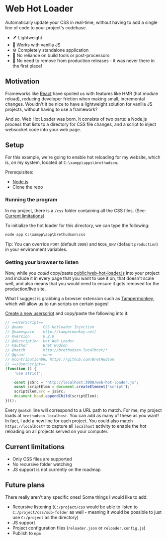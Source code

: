 # Web Hot Loader

Automatically update your CSS in real-time, without having to add a single line of code to your project's codebase.

- 🪶 Lightweight
- 🌻 Works with vanilla JS
- ⚙️ Completely standalone application
- 🚫 No reliance on build tools or post-processors
- 🚫 No need to remove from production releases - it was never there in the first place!

## Motivation

Frameworks like [React](https://github.com/facebook/react) have spoiled us with features like HMR (hot module reload), reducing developer friction when making small, incremental changes. Wouldn't it be nice to have a lightweight solution for vanilla JS projects, without having to use a framework?

And so, Web Hot Loader was born. It consists of two parts: a Node.js process that lists to a directory for CSS file changes, and a script to inject websocket code into your web page.

## Setup

For this example, we're going to enable hot reloading for my website, which is, on my system, located at `C:\xampp\apps\brethudson`.

Prerequisites:

- [Node.js](https://nodejs.org/en/download)
- Clone the repo

### Running the program

In my project, there is a `/css` folder containing all the CSS files. (See: [Current limitations](#current-limitations))

To initialize the hot loader for this directory, we can type the following:

```cmd
node app C:\xampp\app\brethudson\css
```

Tip: You can override `PORT` (default `3008`) and `NODE_ENV` (default `production`) in your environment variables.

### Getting your browser to listen

Now, while you _could_ copy/paste [public/web-hot-loader.js](public/web-hot-loader.js) into your project and include it in every page that you want to use it on, that doesn't scale well, and also means that you would need to ensure it gets removed for the production/live site.

What I suggest is grabbing a browser extension such as [Tampermonkey](https://www.tampermonkey.net/), which will allow us to run scripts on certain pages!

[Create a new userscript](https://www.tampermonkey.net/faq.php?locale=en#Q102) and copy/paste the following into it:

```js
// ==UserScript==
// @name         CSS Hotloader Injection
// @namespace    http://tampermonkey.net/
// @version      0.2.0
// @description  Hot Web Loader
// @author       Bret Hudson
// @match        http://brethudson.localhost/*
// @grant        none
// @contributionURL https://github.com/BretHudson
// ==/UserScript==
(function () {
	'use strict';

	const jsSrc = 'http://localhost:3008/web-hot-loader.js';
	const scriptElem = document.createElement('script');
	scriptElem.src = jsSrc;
	document.head.appendChild(scriptElem);
})();
```

Every `@match` line will correspond to a URL path to match. For me, my project loads at `brethudson.localhost`. You can add as many of these as you want! In fact, I add a new line for each project. You could also match `https://localhost*` to capture all `localhost` activity to enable the hot reloading on all projects served on your computer.

## Current limitations

- Only CSS files are supported
- No recursive folder watching
- JS support is not currently on the roadmap

## Future plans

There really aren't any specific ones! Some things I would like to add:

- Recursive listening (`C:/project/css` would be able to listen to `C:/project/css/sub-folder` as well - meaning it would be possible to just use `C:/project` as the directory)
- JS support
- Project configuration files (`reloader.json` or `reloader.config.js`)
- Publish to `npm`
